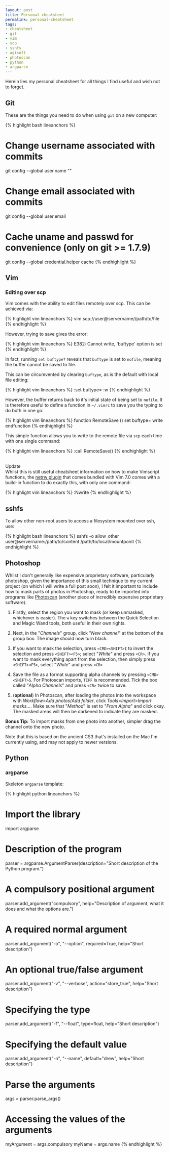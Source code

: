 ```yaml
---
layout: post
title: Personal cheatsheet
permalink: personal-cheatsheet
tags:
- cheatsheet
- git
- vim
- scp
- sshfs
- agisoft
- photoscan
- python
- argparse
---
```


Herein lies my personal cheatsheet for all things I find useful and wish not to forget.

## Git

These are the things you need to do when using `git` on a new computer:

{% highlight bash lineanchors %}
# Change username associated with commits
git config --global user.name "<USER>"

# Change email associated with commits
git config --global user.email <EMAIL>

# Cache uname and passwd for convenience (only on git >= 1.7.9)
git config --global credential.helper cache
{% endhighlight %}

## Vim

### Editing over scp

Vim comes with the ability to edit files remotely over scp. This can be achieved via:

{% highlight vim lineanchors %}
vim scp://user@servername//path/to/file
{% endhighlight %}

However, trying to save gives the error:

{% highlight vim lineanchors %}
E382: Cannot write, 'buftype' option is set
{% endhighlight %}

In fact, running `set buftype?` reveals that `buftype` is set to `nofile`, meaning the buffer cannot be saved to file.

This can be circumvented by clearing `buftype`, as is the default with local file editing:

{% highlight vim lineanchors %}
:set buftype=
:w
{% endhighlight %}

However, the buffer returns back to it's initial state of being set to `nofile`. It is therefore useful to define a function in `~/.vimrc` to save you the typing to do both in one go:

{% highlight vim lineanchors %}
function RemoteSave ()
    set buftype=
    write
endfunction
{% endhighlight %}

This simple function allows you to write to the remote file via `scp` each time with one single command:

{% highlight vim lineanchors %}
:call RemoteSave()
{% endhighlight %}

<br>Update</br>
Whilst this is still useful cheatsheet information on how to make Vimscript functions, the [netrw plugin](http://www.vim.org/scripts/script.php?script_id=1075) that comes bundled with Vim 7.0 comes with a build-in function to do exactly this, with only one command:

{% highlight vim lineanchors %}
:Nwrite
{% endhighlight %}

## sshfs

To allow other non-root users to access a filesystem mounted over ssh, use:

{% highlight bash lineanchors %}
sshfs -o allow_other user@servername:/path/to/content /path/to/local/mountpoint
{% endhighlight %}

## Photoshop

Whilst I don't generally like expensive proprietary software, particularly photoshop, given the importance of this small technique to my current project (on which I will write a full post soon), I felt it important to include how to mask parts of photos in Photoshop, ready to be imported into programs like [Photoscan](http://www.agisoft.ru/products/photoscan) (another piece of incredibly expensive proprietary software).

1. Firstly, select the region you want to mask (or keep unmasked, whichever is easier). The `w` key switches between the Quick Selection and Magic Wand tools, both useful in their own rights.

2. Next, in the "*Channels*" group, click "*New channel*" at the bottom of the group box. The image should now turn black.

3. If you want to mask the selection, press `<CMD><SHIFT>I` to invert the selection and press `<SHIFT><F5>`; select "*White*" and press `<CR>`. If you want to mask everything apart from the selection, then simply press `<SHIFT><F5>`, select "*White*" and press `<CR>`

4. Save the file as a format supporting alpha channels by pressing `<CMD><SHIFT>S`. For Photoscan imports, `TIFF` is recommended. Tick the box called "*Alpha Channels*" and press `<CR>` twice to save.

5. (**optional**) In Photoscan, after loading the photos into the workspace with *Workflow*>*Add photos*/*Add folder*, click *Tools*>*Import*>*Import masks...*. Make sure that "*Method*" is set to "*From Alpha*" and click okay. The masked areas will then be darkened to indicate they are masked.

**Bonus Tip:** To import masks from one photo into another, simpler drag the channel onto the new photo.

Note that this is based on the ancient CS3 that's installed on the Mac I'm currently using, and may not apply to newer versions.

## Python

### argparse

Skeleton `argparse` template:

{% highlight python lineanchors %}
# Import the library
import argparse

# Description of the program
parser = argparse.ArgumentParser(description="Short description of the Python program.")

# A compulsory positional argument
parser.add_argument("compulsory", help="Description of argument, what it does and what the options are.")

# A required normal argument
parser.add_argument("-o", "--option", required=True, help="Short description")

# An optional true/false argument
parser.add_argument("-v", "--verbose", action="store_true", help="Short description")

# Specifying the type
parser.add_argument("-f", "--float", type=float, help="Short description")

# Specifying the default value
parser.add_argument("-n", "--name", default="drew", help="Short description")

# Parse the arguments
args = parser.parse_args()

# Accessing the values of the arguments
myArgument = args.compulsory
myName = args.name
{% endhighlight %}
